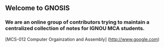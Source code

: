 ## Welcome to GNOSIS
### We are an online group of contributors trying to maintain a centralized collection of notes for IGNOU MCA students.

[MCS-012 Computer Orgainzation and Assembly] (http://www.google.com)
